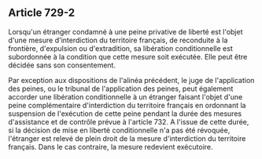Article 729-2
----
Lorsqu'un étranger condamné à une peine privative de liberté est l'objet d'une
mesure d'interdiction du territoire français, de reconduite à la frontière,
d'expulsion ou d'extradition, sa libération conditionnelle est subordonnée à la
condition que cette mesure soit exécutée. Elle peut être décidée sans son
consentement.

Par exception aux dispositions de l'alinéa précédent, le juge de l'application
des peines, ou le tribunal de l'application des peines, peut également accorder
une libération conditionnelle à un étranger faisant l'objet d'une peine
complémentaire d'interdiction du territoire français en ordonnant la suspension
de l'exécution de cette peine pendant la durée des mesures d'assistance et de
contrôle prévue à l'article 732. A l'issue de cette durée, si la décision de
mise en liberté conditionnelle n'a pas été révoquée, l'étranger est relevé de
plein droit de la mesure d'interdiction du territoire français. Dans le cas
contraire, la mesure redevient exécutoire.
